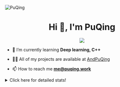 ![PuQing](https://user-images.githubusercontent.com/27223114/171565019-9a56fae6-b08b-421f-99db-7e830da42371.png)

<h1 align="center">Hi 👋, I'm PuQing</h1>

<p align="center">
  <img src="https://github-widgetbox.vercel.app/api/profile?username=AndPuQing&data=followers,repositories,stars,commits"/>
</p>

- 🌱 I’m currently learning **Deep learning, C++**

- 👨‍💻 All of my projects are available at [AndPuQing](https://github.com/AndPuQing)

- 📫 How to reach me **me@puqing.work**

<details>
<summary>Click here for detailed stats!</summary>

<!--START_SECTION:waka-->
**I'm a Night 🦉** 

```text
🌞 Morning    34 commits     ██░░░░░░░░░░░░░░░░░░░░░░░   10.97% 
🌆 Daytime    111 commits    █████████░░░░░░░░░░░░░░░░   35.81% 
🌃 Evening    117 commits    █████████░░░░░░░░░░░░░░░░   37.74% 
🌙 Night      48 commits     ███░░░░░░░░░░░░░░░░░░░░░░   15.48%

```


📊 **This Week I Spent My Time On** 

```text
💬 Programming Languages: 
Python                   14 hrs 38 mins      ████████████░░░░░░░░░░░░░   48.41% 
JavaScript               7 hrs 37 mins       ██████░░░░░░░░░░░░░░░░░░░   25.19% 
TypeScript               2 hrs 30 mins       ██░░░░░░░░░░░░░░░░░░░░░░░   8.28% 
JSON                     2 hrs 8 mins        █░░░░░░░░░░░░░░░░░░░░░░░░   7.06% 
Other                    1 hr 14 mins        █░░░░░░░░░░░░░░░░░░░░░░░░   4.1%

🔥 Editors: 
VS Code                  22 hrs 35 mins      ██████████████████░░░░░░░   74.7% 
PyCharm                  7 hrs 18 mins       ██████░░░░░░░░░░░░░░░░░░░   24.18% 
WebStorm                 16 mins             ░░░░░░░░░░░░░░░░░░░░░░░░░   0.88% 
DataSpell                4 mins              ░░░░░░░░░░░░░░░░░░░░░░░░░   0.24%

💻 Operating System: 
Windows                  23 hrs 55 mins      ███████████████████░░░░░░   79.11% 
Linux                    4 hrs 22 mins       ███░░░░░░░░░░░░░░░░░░░░░░   14.47% 
WSL                      1 hr 56 mins        █░░░░░░░░░░░░░░░░░░░░░░░░   6.41%

```


<!--END_SECTION:waka-->
</details>
